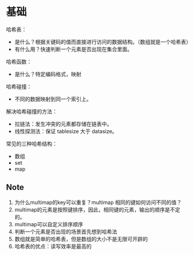 # 基础

哈希表：

+ 是什么？根据关键码的值而直接进行访问的数据结构。（数组就是一个哈希表）
+ 有什么用？快速判断一个元素是否出现在集合里面。

哈希函数：

+ 是什么？特定编码格式，映射

哈希碰撞：

+ 不同的数据映射到同一个索引上。

解决哈希碰撞的方法：

+ 拉链法：发生冲突的元素都存储在链表中。
+ 线性探测法：保证 tablesize 大于 datasize。

常见的三种哈希结构：

+ 数组
+ set
+ map

## Note

1. 为什么multimap的key可以重复？multimap 相同的键如何访问不同的值？
2. multimap的元素是按照键排序，因此，相同键的元素，输出的顺序是不定的。
3. multimap可以自定义排序顺序
4. 判断一个元素是否出现的场景首先想到哈希法
5. 数组就是简单的哈希表，但是数组的大小不是无限可开辟的
6. 哈希表的优点：读写效率是最高的
